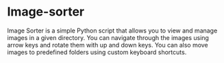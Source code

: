 # Image-sorter
Image Sorter is a simple Python script that allows you to view and manage images in a given directory. You can navigate through the images using arrow keys and rotate them with up and down keys. You can also move images to predefined folders using custom keyboard shortcuts.
